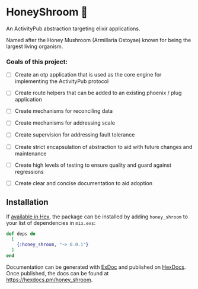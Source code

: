 # HoneyShroom 🍄‍

An ActivityPub abstraction targeting elixir applications.

Named after the Honey Mushroom (Armillaria Ostoyae) known for being the largest living organism.

### Goals of this project:
- [ ] Create an otp application that is used as the core engine for implementing the ActivityPub protocol
- [ ] Create route helpers that can be added to an existing phoenix / plug application
- [ ] Create mechanisms for reconciling data
- [ ] Create mechanisms for addressing scale
- [ ] Create supervision for addressing fault tolerance
- [ ] Create strict encapsulation of abstraction to aid with future changes and maintenance
- [ ] Create high levels of testing to ensure quality and guard against regressions
- [ ] Create clear and concise documentation to aid adoption



## Installation

If [available in Hex](https://hex.pm/docs/publish), the package can be installed
by adding `honey_shroom` to your list of dependencies in `mix.exs`:

```elixir
def deps do
  [
    {:honey_shroom, "~> 0.0.1"}
  ]
end
```

Documentation can be generated with [ExDoc](https://github.com/elixir-lang/ex_doc)
and published on [HexDocs](https://hexdocs.pm). Once published, the docs can
be found at <https://hexdocs.pm/honey_shroom>.
